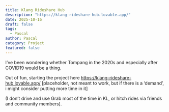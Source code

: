 ```yaml
---
title: Klang Rideshare Hub
description: "https://klang-rideshare-hub.lovable.app/"
date: 2025-10-16
draft: false
tags:
  - Pascal
author: Pascal
category: Project
featured: false
---
```


I’ve been wondering whether Tompang in the 2020s and especially after COVID19 would be a thing. 

Out of fun, starting the project here https://klang-rideshare-hub.lovable.app/ [placeholder, not meant to work, but if there is a ‘demand’, i might consider putting more time in it]

(I don’t drive and use Grab most of the time in KL, or hitch rides via friends and community members).
